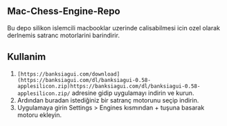 ## Mac-Chess-Engine-Repo

Bu depo silikon islemcili macbooklar uzerinde calisabilmesi icin ozel olarak derlnemis satranc motorlarini barindirir.

## Kullanim

1. `[https://banksiagui.com/download](https://banksiagui.com/dl/banksiagui-0.58-applesilicon.zip)https://banksiagui.com/dl/banksiagui-0.58-applesilicon.zip/` adresine gidip uygulamayı indirin ve kurun.
2. Ardından buradan istediğiniz bir satranç motorunu seçip indirin.
3. Uygulamaya girin Settings > Engines kısmından + tuşuna basarak motoru ekleyin.
